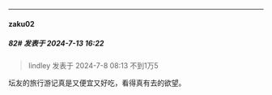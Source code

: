 ﻿
*****

####  zaku02  
##### 82#       发表于 2024-7-13 16:22

<blockquote>lindley 发表于 2024-7-8 08:13
不到1万5</blockquote>
坛友的旅行游记真是又便宜又好吃，看得真有去的欲望。

